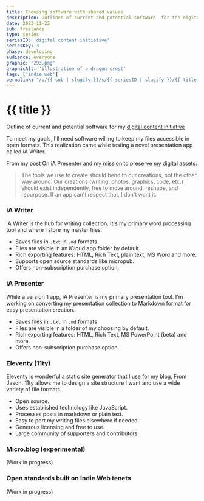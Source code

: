 ```yaml
---
title: Choosing software with shared values
description: Outlined of current and potential software  for the digital content initiative.
date: 2023-11-22
sub: freelance
type: series
seriesID: 'digital content initiative'
seriesKey: 3
phase: developing
audience: everyone
graphic: '293.png'
graphicAlt: 'illustration of a dragon crest'
tags: ['indie web']
permalink: "/p/{{ sub | slugify }}/s/{{ seriesID | slugify }}/{{ title | slugify }}.html"
---
```

# {{ title }}

Outline of current and potential software for my [digital content initiative](https://www.fromjason.xyz/p/freelance/s/digital-content-initiative/)

To meet my goals, I'll need software willing to keep my files accessible in open formats. This realization came while testing a novel presentation app called iA Writer. 

From my post [On iA Presenter and my mission to preserve my digital assets](https://fromjason.xyz/p/freelance/on-ia-presenter-and-my-mission-to-preserve-my-digital-assets/): 

> The tools we use to create should bend to our creations, not the other way around. Our creations (writing, photos, graphics, code, etc.) should exist independently, free to move around, reshape, and repurpose. If an app can't respect that, I don't want it.

### iA Writer
iA Writer is the hub for writing collection. It's my primary word processing tool and where I store my master files. 

- Saves files in `.txt` in `.md` formats 
- Files are visible in an iCloud app folder by default. 
- Rich exporting features: HTML, Rich Text, plain text, MS Word and more. 
- Supports open source standards like micropub. 
- Offers non-subscription purchase option. 

### iA Presenter
While a version 1 app, iA Presenter is my primary presentation tool. I'm working on converting my presentation collection to Markdown format for easy presentation creation. 

- Saves files in `.txt` in `.md` formats 
- Files are visible in a folder of my choosing by default. 
- Rich exporting features: HTML, Rich Text, MS PowerPoint (beta) and more. 
- Offers non-subscription purchase option. 

### Eleventy (11ty) 
Eleventy is wonderful a static site generator that I use for my blog, From Jason. 11ty allows me to design a site structure I want and use a wide variety of file formats. 

- Open source.
- Uses established technology like JavaScript. 
- Processes posts in markdown or plain text.
- Easy to port my writing files elsewhere if needed. 
- Generous licensing and free to use.
- Large community of supporters and contributors. 

### Micro.blog (experimental)

(Work in progress)

### Open standards built on Indie Web tenets 

(Work in progress)
